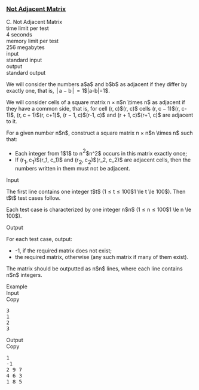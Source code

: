 <h3><a href="https://codeforces.com/contest/1520/problem/C" target="_blank" rel="noopener noreferrer">Not Adjacent Matrix</a></h3>

<div class="header"><div class="title">C. Not Adjacent Matrix</div><div class="time-limit"><div class="property-title">time limit per test</div>4 seconds</div><div class="memory-limit"><div class="property-title">memory limit per test</div>256 megabytes</div><div class="input-file input-standard"><div class="property-title">input</div>standard input</div><div class="output-file output-standard"><div class="property-title">output</div>standard output</div></div><div><p>We will consider the numbers <span class="MathJax_Preview" style="color: inherit;"><span class="MJXp-math" id="MJXp-Span-1"><span class="MJXp-mi MJXp-italic" id="MJXp-Span-2">a</span></span></span>$a$ and <span class="MathJax_Preview" style="color: inherit;"><span class="MJXp-math" id="MJXp-Span-3"><span class="MJXp-mi MJXp-italic" id="MJXp-Span-4">b</span></span></span>$b$ as adjacent if they differ by exactly one, that is, <span class="MathJax_Preview" style="color: inherit;"><span class="MJXp-math" id="MJXp-Span-5"><span class="MJXp-mrow" id="MJXp-Span-6"><span class="MJXp-mo" id="MJXp-Span-7" style="margin-left: 0.167em; margin-right: 0.167em;">|</span></span><span class="MJXp-mi MJXp-italic" id="MJXp-Span-8">a</span><span class="MJXp-mo" id="MJXp-Span-9" style="margin-left: 0.267em; margin-right: 0.267em;">−</span><span class="MJXp-mi MJXp-italic" id="MJXp-Span-10">b</span><span class="MJXp-mrow" id="MJXp-Span-11"><span class="MJXp-mo" id="MJXp-Span-12" style="margin-left: 0.167em; margin-right: 0.167em;">|</span></span><span class="MJXp-mo" id="MJXp-Span-13" style="margin-left: 0.333em; margin-right: 0.333em;">=</span><span class="MJXp-mn" id="MJXp-Span-14">1</span></span></span>$|a-b|=1$.</p><p>We will consider cells of a square matrix <span class="MathJax_Preview" style="color: inherit;"><span class="MJXp-math" id="MJXp-Span-15"><span class="MJXp-mi MJXp-italic" id="MJXp-Span-16">n</span><span class="MJXp-mo" id="MJXp-Span-17" style="margin-left: 0.267em; margin-right: 0.267em;">×</span><span class="MJXp-mi MJXp-italic" id="MJXp-Span-18">n</span></span></span>$n \times n$ as adjacent if they have a common side, that is, for cell <span class="MathJax_Preview" style="color: inherit;"><span class="MJXp-math" id="MJXp-Span-19"><span class="MJXp-mo" id="MJXp-Span-20" style="margin-left: 0em; margin-right: 0em;">(</span><span class="MJXp-mi MJXp-italic" id="MJXp-Span-21">r</span><span class="MJXp-mo" id="MJXp-Span-22" style="margin-left: 0em; margin-right: 0.222em;">,</span><span class="MJXp-mi MJXp-italic" id="MJXp-Span-23">c</span><span class="MJXp-mo" id="MJXp-Span-24" style="margin-left: 0em; margin-right: 0em;">)</span></span></span>$(r, c)$ cells <span class="MathJax_Preview" style="color: inherit;"><span class="MJXp-math" id="MJXp-Span-25"><span class="MJXp-mo" id="MJXp-Span-26" style="margin-left: 0em; margin-right: 0em;">(</span><span class="MJXp-mi MJXp-italic" id="MJXp-Span-27">r</span><span class="MJXp-mo" id="MJXp-Span-28" style="margin-left: 0em; margin-right: 0.222em;">,</span><span class="MJXp-mi MJXp-italic" id="MJXp-Span-29">c</span><span class="MJXp-mo" id="MJXp-Span-30" style="margin-left: 0.267em; margin-right: 0.267em;">−</span><span class="MJXp-mn" id="MJXp-Span-31">1</span><span class="MJXp-mo" id="MJXp-Span-32" style="margin-left: 0em; margin-right: 0em;">)</span></span></span>$(r, c-1)$, <span class="MathJax_Preview" style="color: inherit;"><span class="MJXp-math" id="MJXp-Span-33"><span class="MJXp-mo" id="MJXp-Span-34" style="margin-left: 0em; margin-right: 0em;">(</span><span class="MJXp-mi MJXp-italic" id="MJXp-Span-35">r</span><span class="MJXp-mo" id="MJXp-Span-36" style="margin-left: 0em; margin-right: 0.222em;">,</span><span class="MJXp-mi MJXp-italic" id="MJXp-Span-37">c</span><span class="MJXp-mo" id="MJXp-Span-38" style="margin-left: 0.267em; margin-right: 0.267em;">+</span><span class="MJXp-mn" id="MJXp-Span-39">1</span><span class="MJXp-mo" id="MJXp-Span-40" style="margin-left: 0em; margin-right: 0em;">)</span></span></span>$(r, c+1)$, <span class="MathJax_Preview" style="color: inherit;"><span class="MJXp-math" id="MJXp-Span-41"><span class="MJXp-mo" id="MJXp-Span-42" style="margin-left: 0em; margin-right: 0em;">(</span><span class="MJXp-mi MJXp-italic" id="MJXp-Span-43">r</span><span class="MJXp-mo" id="MJXp-Span-44" style="margin-left: 0.267em; margin-right: 0.267em;">−</span><span class="MJXp-mn" id="MJXp-Span-45">1</span><span class="MJXp-mo" id="MJXp-Span-46" style="margin-left: 0em; margin-right: 0.222em;">,</span><span class="MJXp-mi MJXp-italic" id="MJXp-Span-47">c</span><span class="MJXp-mo" id="MJXp-Span-48" style="margin-left: 0em; margin-right: 0em;">)</span></span></span>$(r-1, c)$ and <span class="MathJax_Preview" style="color: inherit;"><span class="MJXp-math" id="MJXp-Span-49"><span class="MJXp-mo" id="MJXp-Span-50" style="margin-left: 0em; margin-right: 0em;">(</span><span class="MJXp-mi MJXp-italic" id="MJXp-Span-51">r</span><span class="MJXp-mo" id="MJXp-Span-52" style="margin-left: 0.267em; margin-right: 0.267em;">+</span><span class="MJXp-mn" id="MJXp-Span-53">1</span><span class="MJXp-mo" id="MJXp-Span-54" style="margin-left: 0em; margin-right: 0.222em;">,</span><span class="MJXp-mi MJXp-italic" id="MJXp-Span-55">c</span><span class="MJXp-mo" id="MJXp-Span-56" style="margin-left: 0em; margin-right: 0em;">)</span></span></span>$(r+1, c)$ are adjacent to it.</p><p>For a given number <span class="MathJax_Preview" style="color: inherit;"><span class="MJXp-math" id="MJXp-Span-57"><span class="MJXp-mi MJXp-italic" id="MJXp-Span-58">n</span></span></span>$n$, construct a square matrix <span class="MathJax_Preview" style="color: inherit;"><span class="MJXp-math" id="MJXp-Span-59"><span class="MJXp-mi MJXp-italic" id="MJXp-Span-60">n</span><span class="MJXp-mo" id="MJXp-Span-61" style="margin-left: 0.267em; margin-right: 0.267em;">×</span><span class="MJXp-mi MJXp-italic" id="MJXp-Span-62">n</span></span></span>$n \times n$ such that: </p><ul> <li> Each integer from <span class="MathJax_Preview" style="color: inherit;"><span class="MJXp-math" id="MJXp-Span-63"><span class="MJXp-mn" id="MJXp-Span-64">1</span></span></span>$1$ to <span class="MathJax_Preview" style="color: inherit;"><span class="MJXp-math" id="MJXp-Span-65"><span class="MJXp-msubsup" id="MJXp-Span-66"><span class="MJXp-mi MJXp-italic" id="MJXp-Span-67" style="margin-right: 0.05em;">n</span><span class="MJXp-mn MJXp-script" id="MJXp-Span-68" style="vertical-align: 0.5em;">2</span></span></span></span>$n^2$ occurs in this matrix exactly once; </li><li> If <span class="MathJax_Preview" style="color: inherit;"><span class="MJXp-math" id="MJXp-Span-69"><span class="MJXp-mo" id="MJXp-Span-70" style="margin-left: 0em; margin-right: 0em;">(</span><span class="MJXp-msubsup" id="MJXp-Span-71"><span class="MJXp-mi MJXp-italic" id="MJXp-Span-72" style="margin-right: 0.05em;">r</span><span class="MJXp-mn MJXp-script" id="MJXp-Span-73" style="vertical-align: -0.4em;">1</span></span><span class="MJXp-mo" id="MJXp-Span-74" style="margin-left: 0em; margin-right: 0.222em;">,</span><span class="MJXp-msubsup" id="MJXp-Span-75"><span class="MJXp-mi MJXp-italic" id="MJXp-Span-76" style="margin-right: 0.05em;">c</span><span class="MJXp-mn MJXp-script" id="MJXp-Span-77" style="vertical-align: -0.4em;">1</span></span><span class="MJXp-mo" id="MJXp-Span-78" style="margin-left: 0em; margin-right: 0em;">)</span></span></span>$(r_1, c_1)$ and <span class="MathJax_Preview" style="color: inherit;"><span class="MJXp-math" id="MJXp-Span-79"><span class="MJXp-mo" id="MJXp-Span-80" style="margin-left: 0em; margin-right: 0em;">(</span><span class="MJXp-msubsup" id="MJXp-Span-81"><span class="MJXp-mi MJXp-italic" id="MJXp-Span-82" style="margin-right: 0.05em;">r</span><span class="MJXp-mn MJXp-script" id="MJXp-Span-83" style="vertical-align: -0.4em;">2</span></span><span class="MJXp-mo" id="MJXp-Span-84" style="margin-left: 0em; margin-right: 0.222em;">,</span><span class="MJXp-msubsup" id="MJXp-Span-85"><span class="MJXp-mi MJXp-italic" id="MJXp-Span-86" style="margin-right: 0.05em;">c</span><span class="MJXp-mn MJXp-script" id="MJXp-Span-87" style="vertical-align: -0.4em;">2</span></span><span class="MJXp-mo" id="MJXp-Span-88" style="margin-left: 0em; margin-right: 0em;">)</span></span></span>$(r_2, c_2)$ are adjacent cells, then the numbers written in them <span class="tex-font-style-bf">must not be adjacent</span>. </li></ul></div><div class="input-specification"><div class="section-title">Input</div><p>The first line contains one integer <span class="MathJax_Preview" style="color: inherit;"><span class="MJXp-math" id="MJXp-Span-89"><span class="MJXp-mi MJXp-italic" id="MJXp-Span-90">t</span></span></span>$t$ (<span class="MathJax_Preview" style="color: inherit;"><span class="MJXp-math" id="MJXp-Span-91"><span class="MJXp-mn" id="MJXp-Span-92">1</span><span class="MJXp-mo" id="MJXp-Span-93" style="margin-left: 0.333em; margin-right: 0.333em;">≤</span><span class="MJXp-mi MJXp-italic" id="MJXp-Span-94">t</span><span class="MJXp-mo" id="MJXp-Span-95" style="margin-left: 0.333em; margin-right: 0.333em;">≤</span><span class="MJXp-mn" id="MJXp-Span-96">100</span></span></span>$1 \le t \le 100$). Then <span class="MathJax_Preview" style="color: inherit;"><span class="MJXp-math" id="MJXp-Span-97"><span class="MJXp-mi MJXp-italic" id="MJXp-Span-98">t</span></span></span>$t$ test cases follow.</p><p>Each test case is characterized by one integer <span class="MathJax_Preview" style="color: inherit;"><span class="MJXp-math" id="MJXp-Span-99"><span class="MJXp-mi MJXp-italic" id="MJXp-Span-100">n</span></span></span>$n$ (<span class="MathJax_Preview" style="color: inherit;"><span class="MJXp-math" id="MJXp-Span-101"><span class="MJXp-mn" id="MJXp-Span-102">1</span><span class="MJXp-mo" id="MJXp-Span-103" style="margin-left: 0.333em; margin-right: 0.333em;">≤</span><span class="MJXp-mi MJXp-italic" id="MJXp-Span-104">n</span><span class="MJXp-mo" id="MJXp-Span-105" style="margin-left: 0.333em; margin-right: 0.333em;">≤</span><span class="MJXp-mn" id="MJXp-Span-106">100</span></span></span>$1 \le n \le 100$).</p></div><div class="output-specification"><div class="section-title">Output</div><p>For each test case, output: </p><ul> <li> <span class="tex-font-style-tt">-1</span>, if the required matrix does not exist; </li><li> the required matrix, otherwise (any such matrix if many of them exist). </li></ul><p>The matrix should be outputted as <span class="MathJax_Preview" style="color: inherit;"><span class="MJXp-math" id="MJXp-Span-107"><span class="MJXp-mi MJXp-italic" id="MJXp-Span-108">n</span></span></span>$n$ lines, where each line contains <span class="MathJax_Preview" style="color: inherit;"><span class="MJXp-math" id="MJXp-Span-109"><span class="MJXp-mi MJXp-italic" id="MJXp-Span-110">n</span></span></span>$n$ integers.</p></div><div class="sample-tests"><div class="section-title">Example</div><div class="sample-test"><div class="input"><div class="title">Input<div title="Copy" data-clipboard-target="#id005683981874979053" id="id007136688776605655" class="input-output-copier">Copy</div></div><pre id="id005683981874979053">3
1
2
3
</pre></div><div class="output"><div class="title">Output<div title="Copy" data-clipboard-target="#id008398806975236793" id="id006116112457308852" class="input-output-copier">Copy</div></div><pre id="id008398806975236793">1
-1
2 9 7
4 6 3
1 8 5
</pre></div></div></div>